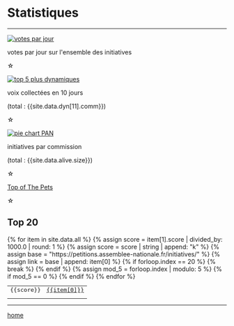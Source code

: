Statistiques
============

----

[![votes par jour](votes-per-day.png)][all-votes.txt]

votes par jour sur l'ensemble des initiatives

[all-votes.txt]: https://github.com/politipet/data/blob/master/all-votes.txt
☆

[![top 5 plus dynamiques](dyn-top-5.png)][all-dyn.txt]

voix collectées en 10 jours

(total : {{site.data.dyn[11].comm}})

[all-dyn.txt]: https://github.com/politipet/data/blob/master/all-dyn.txt

☆

[![pie chart PAN](pie-chart-PAN.png)][show-comm]

initiatives par commission

(total : {{site.data.alive.size}})

[show-comm]: https://github.com/politipet/data/blob/master/all-stat.txt
☆

[Top of The Pets](https://seenthis.net/messages/1021649)

☆

Top 20
------

<table style="font-family: monospace">
{% for item in site.data.all %}
{% assign score = item[1].score | divided_by: 1000.0 | round: 1 %}
{% assign score = score | string | append: "k" %}
{% assign base = "https://petitions.assemblee-nationale.fr/initiatives/" %}
{% assign link = base | append: item[0] %}
<tr><td align="right">{{score}}</td><td><a href="{{link}}">{{item[0]}}</a></td></tr>
{% if forloop.index == 20 %} {% break %} {% endif %}
{% assign mod_5 = forloop.index | modulo: 5 %}
{% if mod_5 == 0 %} <tr style="height: .7em"></tr> {% endif %}
{% endfor %}
</table>

----

[home](/)
